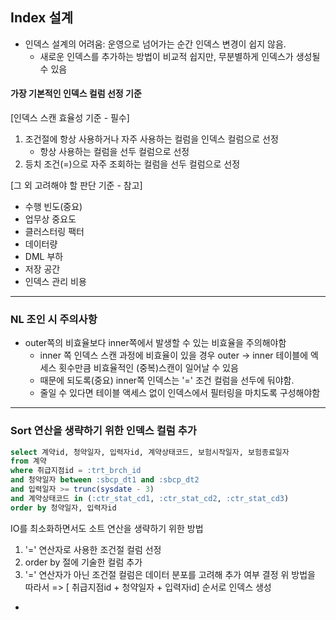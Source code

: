 ## Index 설계
- 인덱스 설계의 어려움: 운영으로 넘어가는 순간 인덱스 변경이 쉽지 않음.
	- 새로운 인덱스를 추가하는 방법이 비교적 쉽지만, 무분별하게 인덱스가 생성될 수 있음

#### 가장 기본적인 인덱스 컬럼 선정 기준
[인덱스 스캔 효율성 기준 - 필수]
1. 조건절에 항상 사용하거나 자주 사용하는 컬럼을 인덱스 컬럼으로 선정
	- 항상 사용하는 컬럼을 선두 컬럼으로 선정
2. 등치 조건(=)으로 자주 조회하는 컬럼을 선두 컬럼으로 선정

[그 외 고려해야 할 판단 기준 - 참고]
- 수행 빈도(중요)
- 업무상 중요도
- 클러스터링 팩터
- 데이터량
- DML 부하
- 저장 공간
- 인덱스 관리 비용

---

### NL 조인 시 주의사항
- outer쪽의 비효율보다 inner쪽에서 발생할 수 있는 비효율을 주의해야함
	- inner 쪽 인덱스 스캔 과정에 비효율이 있을 경우 outer -> inner 테이블에 엑세스 횟수만큼 비효율적인 (중복)스캔이 일어날 수 있음
	- 때문에 되도록(중요) inner쪽 인덱스는 '=' 조건 컬럼을 선두에 둬야함.
	- 줄일 수 있다면 테이블 액세스 없이 인덱스에서 필터링을 마치도록 구성해야함

---

### Sort 연산을 생략하기 위한 인덱스 컬럼 추가
```sql
select 계약id, 청약일자, 입력자id, 계약상태코드, 보험시작일자, 보험종료일자
from 계약
where 취급지점id = :trt_brch_id
and 청약일자 between :sbcp_dt1 and :sbcp_dt2
and 입력일자 >= trunc(sysdate - 3)
and 계약상태코드 in (:ctr_stat_cd1, :ctr_stat_cd2, :ctr_stat_cd3)
order by 청약일자, 입력자id
```

IO를 최소화하면서도 소트 연산을 생략하기 위한 방법
1. '=' 연산자로 사용한 조건절 컬럼 선정
2. order by 절에 기술한 컬럼 추가
3. '=' 연산자가 아닌 조건절 컬럼은 데이터 분포를 고려해 추가 여부 결정
위 방법을 따라서 => [ 취급지점id + 청약일자 + 입력자id] 순서로 인덱스 생성
- 






















